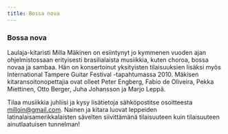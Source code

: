 ```yaml
---
title: Bossa nova
---
```


### Bossa nova

Laulaja-kitaristi Milla Mäkinen on esiintynyt jo kymmenen vuoden ajan ohjelmistossaan erityisesti brasilialaista musiikkia, kuten choroa, bossa novaa ja sambaa. Hän on konsertoinut yksityisten tilaisuuksien lisäksi myös International Tampere Guitar Festival -tapahtumassa 2010. Mäkisen kitaransoitonopettajia ovat olleet Peter Engberg, Fabio de Oliveira, Pekka Miettinen, Otto Berger, Juha Johansson ja Marjo Leppä. 

Tilaa musiikkia juhliisi ja kysy lisätietoja sähköpostitse osoitteesta [milloin@gmail.com](mailto:milloin@gmail.com). Nainen ja kitara luovat leppeiden latinalaisamerikkalaisten sävelten siivittämänä tilaisuuteen kuin tilaisuuteen ainutlaatuisen tunnelman!
